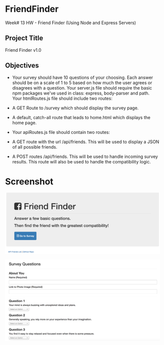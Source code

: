# FriendFinder

Week# 13 HW - Friend Finder (Using Node and Express Servers)

## Project Title
Friend Finder v1.0

## Objectives
- Your survey should have 10 questions of your choosing. Each answer should be on a scale of 1 to 5 based on how much the user agrees or disagrees with a question.
Your server.js file should require the basic npm packages we've used in class: express, body-parser and path.
Your htmlRoutes.js file should include two routes:



- A GET Route to /survey which should display the survey page.
- A default, catch-all route that leads to home.html which displays the home page. 



- Your apiRoutes.js file should contain two routes:



- A GET route with the url /api/friends. This will be used to display a JSON of all possible friends.
- A POST routes /api/friends. This will be used to handle incoming survey results. This route will also be used to handle the compatibility logic.


# Screenshot
![Home Page](https://github.com/bilals02/FriendFinder/blob/master/assets/screenshot_home.png)

![Survey Page](https://github.com/bilals02/FriendFinder/blob/master/assets/screenshot_survey.png)
